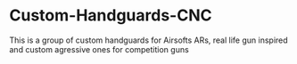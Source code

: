 # Custom-Handguards-CNC
This is a group of custom handguards for Airsofts ARs, real life gun inspired and custom agressive ones for competition guns
